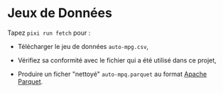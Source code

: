 
# Jeux de Données

Tapez `pixi run fetch` pour :

  - Télécharger le jeu de données `auto-mpg.csv`,
  
  - Vérifiez sa conformité avec le fichier qui a été utilisé dans ce projet,

  - Produire un ficher "nettoyé" `auto-mpq.parquet` au format [Apache Parquet].

[Apache Parquet]: https://parquet.apache.org/ 